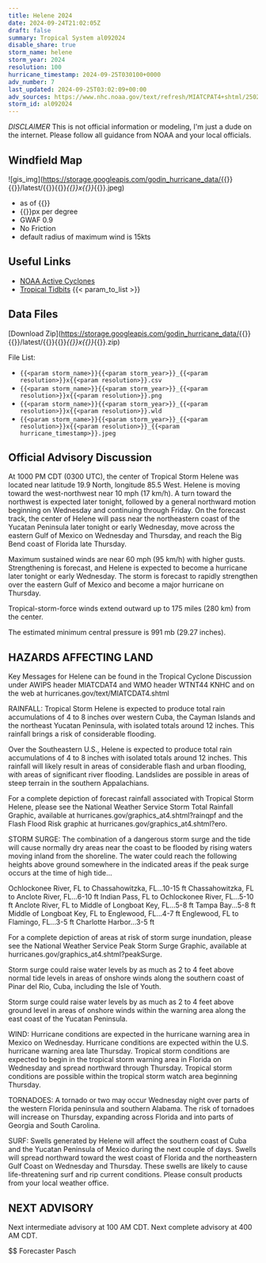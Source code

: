 ```yaml
---
title: Helene 2024
date: 2024-09-24T21:02:05Z
draft: false
summary: Tropical System al092024
disable_share: true
storm_name: helene
storm_year: 2024
resolution: 100
hurricane_timestamp: 2024-09-25T030100+0000
adv_number: 7
last_updated: 2024-09-25T03:02:09+00:00
adv_sources: https://www.nhc.noaa.gov/text/refresh/MIATCPAT4+shtml/250255.shtml;https://www.nhc.noaa.gov/refresh/graphics_at4+shtml/213745.shtml?cone
storm_id: al092024
---
```

*DISCLAIMER* This is not official information or modeling, I'm just a dude on the internet.  Please follow all guidance from NOAA and your local officials.

## Windfield Map
![gis_img](https://storage.googleapis.com/godin_hurricane_data/{{<param storm_name>}}{{<param storm_year>}}/latest/{{<param storm_name>}}{{<param storm_year>}}_{{<param resolution>}}x{{<param resolution>}}_{{<param hurricane_timestamp>}}.jpeg)

- as of {{<param last_updated>}}
- {{<param resolution>}}px per degree
- GWAF 0.9
- No Friction
- default radius of maximum wind is 15kts

## Useful Links
- [NOAA Active Cyclones](https://www.nhc.noaa.gov/)
- [Tropical Tidbits](https://www.tropicaltidbits.com/storminfo/)
{{< param_to_list >}}

## Data Files
[Download Zip](https://storage.googleapis.com/godin_hurricane_data/{{<param storm_name>}}{{<param storm_year>}}/latest/{{<param storm_name>}}{{<param storm_year>}}_{{<param resolution>}}x{{<param resolution>}}_{{<param hurricane_timestamp>}}.zip)

File List:
- `{{<param storm_name>}}{{<param storm_year>}}_{{<param resolution>}}x{{<param resolution>}}.csv`
- `{{<param storm_name>}}{{<param storm_year>}}_{{<param resolution>}}x{{<param resolution>}}.png`
- `{{<param storm_name>}}{{<param storm_year>}}_{{<param resolution>}}x{{<param resolution>}}.wld`
- `{{<param storm_name>}}{{<param storm_year>}}_{{<param resolution>}}x{{<param resolution>}}_{{<param hurricane_timestamp>}}.jpeg`


## Official Advisory Discussion
At 1000 PM CDT (0300 UTC), the center of Tropical Storm Helene was
located near latitude 19.9 North, longitude 85.5 West.  Helene is
moving toward the west-northwest near 10 mph (17 km/h).  A turn
toward the northwest is expected later tonight, followed by a
general northward motion beginning on Wednesday and continuing
through Friday.  On the forecast track, the center of Helene will
pass near the northeastern coast of the Yucatan Peninsula later 
tonight or early Wednesday, move across the eastern Gulf of Mexico 
on Wednesday and Thursday, and reach the Big Bend coast of Florida 
late Thursday.
 
Maximum sustained winds are near 60 mph (95 km/h) with higher gusts.
Strengthening is forecast, and Helene is expected to become a
hurricane later tonight or early Wednesday.  The storm is forecast
to rapidly strengthen over the eastern Gulf of Mexico and become a
major hurricane on Thursday.
 
Tropical-storm-force winds extend outward up to 175 miles (280 km)
from the center.
 
The estimated minimum central pressure is 991 mb (29.27 inches).
 
 
HAZARDS AFFECTING LAND
----------------------
Key Messages for Helene can be found in the Tropical Cyclone
Discussion under AWIPS header MIATCDAT4 and WMO header WTNT44 KNHC
and on the web at hurricanes.gov/text/MIATCDAT4.shtml
 
RAINFALL: Tropical Storm Helene is expected to produce total rain
accumulations of 4 to 8 inches over western Cuba, the Cayman Islands
and the northeast Yucatan Peninsula, with isolated totals around 12
inches. This rainfall brings a risk of considerable flooding.
 
Over the Southeastern U.S., Helene is expected to produce total rain
accumulations of 4 to 8 inches with isolated totals around 12
inches. This rainfall will likely result in areas of considerable
flash and urban flooding, with areas of significant river flooding.
Landslides are possible in areas of steep terrain in the southern
Appalachians.
 
For a complete depiction of forecast rainfall associated with
Tropical Storm Helene, please see the National Weather Service Storm
Total Rainfall Graphic, available at
hurricanes.gov/graphics_at4.shtml?rainqpf and the Flash Flood Risk
graphic at hurricanes.gov/graphics_at4.shtml?ero.
 
STORM SURGE: The combination of a dangerous storm surge and the
tide will cause normally dry areas near the coast to be flooded by
rising waters moving inland from the shoreline.  The water could
reach the following heights above ground somewhere in the indicated
areas if the peak surge occurs at the time of high tide...
 
Ochlockonee River, FL to Chassahowitzka, FL...10-15 ft
Chassahowitzka, FL to Anclote River, FL...6-10 ft
Indian Pass, FL to Ochlockonee River, FL...5-10 ft
Anclote River, FL to Middle of Longboat Key, FL...5-8 ft
Tampa Bay...5-8 ft
Middle of Longboat Key, FL to Englewood, FL...4-7 ft
Englewood, FL to Flamingo, FL...3-5 ft
Charlotte Harbor...3-5 ft
 
For a complete depiction of areas at risk of storm surge inundation,
please see the National Weather Service Peak Storm Surge Graphic,
available at hurricanes.gov/graphics_at4.shtml?peakSurge.
 
Storm surge could raise water levels by as much as 2 to 4 feet above
normal tide levels in areas of onshore winds along the southern
coast of Pinar del Rio, Cuba, including the Isle of Youth.
 
Storm surge could raise water levels by as much as 2 to 4 feet above
ground level in areas of onshore winds within the warning area along
the east coast of the Yucatan Peninsula.
 
WIND: Hurricane conditions are expected in the hurricane warning
area in Mexico on Wednesday. Hurricane conditions are
expected within the U.S. hurricane warning area late Thursday.
Tropical storm conditions are expected to begin in the
tropical storm warning area in Florida on Wednesday and spread
northward through Thursday.  Tropical storm conditions are possible
within the tropical storm watch area beginning Thursday.
 
TORNADOES: A tornado or two may occur Wednesday night over parts of
the western Florida peninsula and southern Alabama.  The risk of
tornadoes will increase on Thursday, expanding across Florida and
into parts of Georgia and South Carolina.
 
SURF: Swells generated by Helene will affect the southern coast
of Cuba and the Yucatan Peninsula of Mexico during the next couple
of days.  Swells will spread northward toward the west coast of
Florida and the northeastern Gulf Coast on Wednesday and Thursday.
These swells are likely to cause life-threatening surf and rip
current conditions.  Please consult products from your local weather
office.
 
 
NEXT ADVISORY
-------------
Next intermediate advisory at 100 AM CDT.
Next complete advisory at 400 AM CDT.
 
$$
Forecaster Pasch